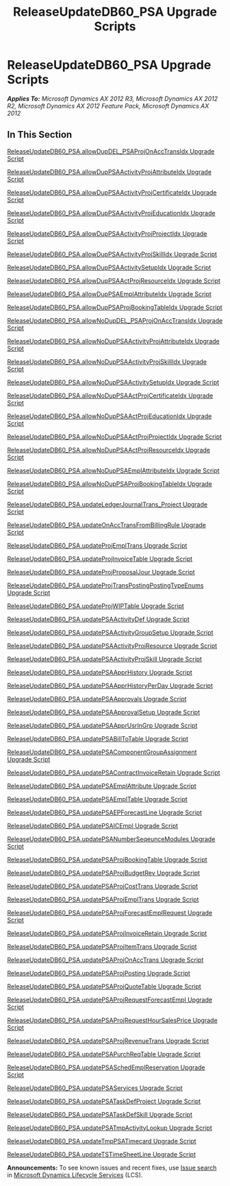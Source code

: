 ﻿---
title: ReleaseUpdateDB60_PSA Upgrade Scripts
TOCTitle: ReleaseUpdateDB60_PSA Upgrade Scripts
ms:assetid: 0a55445d-bc9c-47c4-9d3a-84adb87a7d95
ms:mtpsurl: https://msdn.microsoft.com/en-us/library/JJ735615(v=AX.60)
ms:contentKeyID: 49706526
ms.date: 05/18/2015
mtps_version: v=AX.60
---

# ReleaseUpdateDB60\_PSA Upgrade Scripts 


_**Applies To:** Microsoft Dynamics AX 2012 R3, Microsoft Dynamics AX 2012 R2, Microsoft Dynamics AX 2012 Feature Pack, Microsoft Dynamics AX 2012_

## In This Section

[ReleaseUpdateDB60\_PSA.allowDupDEL\_PSAProjOnAccTransIdx Upgrade Script](releaseupdatedb60-psa-allowdupdel-psaprojonacctransidx-upgrade-script.md)

[ReleaseUpdateDB60\_PSA.allowDupPSAActivityProjAttributeIdx Upgrade Script](releaseupdatedb60-psa-allowduppsaactivityprojattributeidx-upgrade-script.md)

[ReleaseUpdateDB60\_PSA.allowDupPSAActivityProjCertificateIdx Upgrade Script](releaseupdatedb60-psa-allowduppsaactivityprojcertificateidx-upgrade-script.md)

[ReleaseUpdateDB60\_PSA.allowDupPSAActivityProjEducationIdx Upgrade Script](releaseupdatedb60-psa-allowduppsaactivityprojeducationidx-upgrade-script.md)

[ReleaseUpdateDB60\_PSA.allowDupPSAActivityProjProjectIdx Upgrade Script](releaseupdatedb60-psa-allowduppsaactivityprojprojectidx-upgrade-script.md)

[ReleaseUpdateDB60\_PSA.allowDupPSAActivityProjSkillIdx Upgrade Script](releaseupdatedb60-psa-allowduppsaactivityprojskillidx-upgrade-script.md)

[ReleaseUpdateDB60\_PSA.allowDupPSAActivitySetupIdx Upgrade Script](releaseupdatedb60-psa-allowduppsaactivitysetupidx-upgrade-script.md)

[ReleaseUpdateDB60\_PSA.allowDupPSAActProjResourceIdx Upgrade Script](releaseupdatedb60-psa-allowduppsaactprojresourceidx-upgrade-script.md)

[ReleaseUpdateDB60\_PSA.allowDupPSAEmplAttributeIdx Upgrade Script](releaseupdatedb60-psa-allowduppsaemplattributeidx-upgrade-script.md)

[ReleaseUpdateDB60\_PSA.allowDupPSAProjBookingTableIdx Upgrade Script](releaseupdatedb60-psa-allowduppsaprojbookingtableidx-upgrade-script.md)

[ReleaseUpdateDB60\_PSA.allowNoDupDEL\_PSAProjOnAccTransIdx Upgrade Script](releaseupdatedb60-psa-allownodupdel-psaprojonacctransidx-upgrade-script.md)

[ReleaseUpdateDB60\_PSA.allowNoDupPSAActivityProjAttributeIdx Upgrade Script](releaseupdatedb60-psa-allownoduppsaactivityprojattributeidx-upgrade-script.md)

[ReleaseUpdateDB60\_PSA.allowNoDupPSAActivityProjSkillIdx Upgrade Script](releaseupdatedb60-psa-allownoduppsaactivityprojskillidx-upgrade-script.md)

[ReleaseUpdateDB60\_PSA.allowNoDupPSAActivitySetupIdx Upgrade Script](releaseupdatedb60-psa-allownoduppsaactivitysetupidx-upgrade-script.md)

[ReleaseUpdateDB60\_PSA.allowNoDupPSAActProjCertificateIdx Upgrade Script](releaseupdatedb60-psa-allownoduppsaactprojcertificateidx-upgrade-script.md)

[ReleaseUpdateDB60\_PSA.allowNoDupPSAActProjEducationIdx Upgrade Script](releaseupdatedb60-psa-allownoduppsaactprojeducationidx-upgrade-script.md)

[ReleaseUpdateDB60\_PSA.allowNoDupPSAActProjProjectIdx Upgrade Script](releaseupdatedb60-psa-allownoduppsaactprojprojectidx-upgrade-script.md)

[ReleaseUpdateDB60\_PSA.allowNoDupPSAActProjResourceIdx Upgrade Script](releaseupdatedb60-psa-allownoduppsaactprojresourceidx-upgrade-script.md)

[ReleaseUpdateDB60\_PSA.allowNoDupPSAEmplAttributeIdx Upgrade Script](releaseupdatedb60-psa-allownoduppsaemplattributeidx-upgrade-script.md)

[ReleaseUpdateDB60\_PSA.allowNoDupPSAProjBookingTableIdx Upgrade Script](releaseupdatedb60-psa-allownoduppsaprojbookingtableidx-upgrade-script.md)

[ReleaseUpdateDB60\_PSA.updateLedgerJournalTrans\_Project Upgrade Script](releaseupdatedb60-psa-updateledgerjournaltrans-project-upgrade-script.md)

[ReleaseUpdateDB60\_PSA.updateOnAccTransFromBillingRule Upgrade Script](https://msdn.microsoft.com/en-us/library/dn702761\(v=ax.60\))

[ReleaseUpdateDB60\_PSA.updateProjEmplTrans Upgrade Script](releaseupdatedb60-psa-updateprojempltrans-upgrade-script.md)

[ReleaseUpdateDB60\_PSA.updateProjInvoiceTable Upgrade Script](releaseupdatedb60-psa-updateprojinvoicetable-upgrade-script.md)

[ReleaseUpdateDB60\_PSA.updateProjProposalJour Upgrade Script](releaseupdatedb60-psa-updateprojproposaljour-upgrade-script.md)

[ReleaseUpdateDB60\_PSA.updateProjTransPostingPostingTypeEnums Upgrade Script](releaseupdatedb60-psa-updateprojtranspostingpostingtypeenums-upgrade-script.md)

[ReleaseUpdateDB60\_PSA.updateProjWIPTable Upgrade Script](releaseupdatedb60-psa-updateprojwiptable-upgrade-script.md)

[ReleaseUpdateDB60\_PSA.updatePSAActivityDef Upgrade Script](releaseupdatedb60-psa-updatepsaactivitydef-upgrade-script.md)

[ReleaseUpdateDB60\_PSA.updatePSAActivityGroupSetup Upgrade Script](releaseupdatedb60-psa-updatepsaactivitygroupsetup-upgrade-script.md)

[ReleaseUpdateDB60\_PSA.updatePSAActivityProjResource Upgrade Script](releaseupdatedb60-psa-updatepsaactivityprojresource-upgrade-script.md)

[ReleaseUpdateDB60\_PSA.updatePSAActivityProjSkill Upgrade Script](releaseupdatedb60-psa-updatepsaactivityprojskill-upgrade-script.md)

[ReleaseUpdateDB60\_PSA.updatePSAApprHistory Upgrade Script](releaseupdatedb60-psa-updatepsaapprhistory-upgrade-script.md)

[ReleaseUpdateDB60\_PSA.updatePSAApprHistoryPerDay Upgrade Script](releaseupdatedb60-psa-updatepsaapprhistoryperday-upgrade-script.md)

[ReleaseUpdateDB60\_PSA.updatePSAApprovals Upgrade Script](releaseupdatedb60-psa-updatepsaapprovals-upgrade-script.md)

[ReleaseUpdateDB60\_PSA.updatePSAApprovalSetup Upgrade Script](releaseupdatedb60-psa-updatepsaapprovalsetup-upgrade-script.md)

[ReleaseUpdateDB60\_PSA.updatePSAApprUsrInGrp Upgrade Script](releaseupdatedb60-psa-updatepsaapprusringrp-upgrade-script.md)

[ReleaseUpdateDB60\_PSA.updatePSABillToTable Upgrade Script](releaseupdatedb60-psa-updatepsabilltotable-upgrade-script.md)

[ReleaseUpdateDB60\_PSA.updatePSAComponentGroupAssignment Upgrade Script](releaseupdatedb60-psa-updatepsacomponentgroupassignment-upgrade-script.md)

[ReleaseUpdateDB60\_PSA.updatePSAContractInvoiceRetain Upgrade Script](releaseupdatedb60-psa-updatepsacontractinvoiceretain-upgrade-script.md)

[ReleaseUpdateDB60\_PSA.updatePSAEmplAttribute Upgrade Script](releaseupdatedb60-psa-updatepsaemplattribute-upgrade-script.md)

[ReleaseUpdateDB60\_PSA.updatePSAEmplTable Upgrade Script](releaseupdatedb60-psa-updatepsaempltable-upgrade-script.md)

[ReleaseUpdateDB60\_PSA.updatePSAEPForecastLine Upgrade Script](releaseupdatedb60-psa-updatepsaepforecastline-upgrade-script.md)

[ReleaseUpdateDB60\_PSA.updatePSAICEmpl Upgrade Script](releaseupdatedb60-psa-updatepsaicempl-upgrade-script.md)

[ReleaseUpdateDB60\_PSA.updatePSANumberSeqeunceModules Upgrade Script](releaseupdatedb60-psa-updatepsanumberseqeuncemodules-upgrade-script.md)

[ReleaseUpdateDB60\_PSA.updatePSAProjBookingTable Upgrade Script](releaseupdatedb60-psa-updatepsaprojbookingtable-upgrade-script.md)

[ReleaseUpdateDB60\_PSA.updatePSAProjBudgetRev Upgrade Script](releaseupdatedb60-psa-updatepsaprojbudgetrev-upgrade-script.md)

[ReleaseUpdateDB60\_PSA.updatePSAProjCostTrans Upgrade Script](releaseupdatedb60-psa-updatepsaprojcosttrans-upgrade-script.md)

[ReleaseUpdateDB60\_PSA.updatePSAProjEmplTrans Upgrade Script](releaseupdatedb60-psa-updatepsaprojempltrans-upgrade-script.md)

[ReleaseUpdateDB60\_PSA.updatePSAProjForecastEmplRequest Upgrade Script](releaseupdatedb60-psa-updatepsaprojforecastemplrequest-upgrade-script.md)

[ReleaseUpdateDB60\_PSA.updatePSAProjInvoiceRetain Upgrade Script](releaseupdatedb60-psa-updatepsaprojinvoiceretain-upgrade-script.md)

[ReleaseUpdateDB60\_PSA.updatePSAProjItemTrans Upgrade Script](releaseupdatedb60-psa-updatepsaprojitemtrans-upgrade-script.md)

[ReleaseUpdateDB60\_PSA.updatePSAProjOnAccTrans Upgrade Script](releaseupdatedb60-psa-updatepsaprojonacctrans-upgrade-script.md)

[ReleaseUpdateDB60\_PSA.updatePSAProjPosting Upgrade Script](releaseupdatedb60-psa-updatepsaprojposting-upgrade-script.md)

[ReleaseUpdateDB60\_PSA.updatePSAProjQuoteTable Upgrade Script](releaseupdatedb60-psa-updatepsaprojquotetable-upgrade-script.md)

[ReleaseUpdateDB60\_PSA.updatePSAProjRequestForecastEmpl Upgrade Script](releaseupdatedb60-psa-updatepsaprojrequestforecastempl-upgrade-script.md)

[ReleaseUpdateDB60\_PSA.updatePSAProjRequestHourSalesPrice Upgrade Script](releaseupdatedb60-psa-updatepsaprojrequesthoursalesprice-upgrade-script.md)

[ReleaseUpdateDB60\_PSA.updatePSAProjRevenueTrans Upgrade Script](releaseupdatedb60-psa-updatepsaprojrevenuetrans-upgrade-script.md)

[ReleaseUpdateDB60\_PSA.updatePSAPurchReqTable Upgrade Script](releaseupdatedb60-psa-updatepsapurchreqtable-upgrade-script.md)

[ReleaseUpdateDB60\_PSA.updatePSASchedEmplReservation Upgrade Script](releaseupdatedb60-psa-updatepsaschedemplreservation-upgrade-script.md)

[ReleaseUpdateDB60\_PSA.updatePSAServices Upgrade Script](releaseupdatedb60-psa-updatepsaservices-upgrade-script.md)

[ReleaseUpdateDB60\_PSA.updatePSATaskDefProject Upgrade Script](releaseupdatedb60-psa-updatepsataskdefproject-upgrade-script.md)

[ReleaseUpdateDB60\_PSA.updatePSATaskDefSkill Upgrade Script](releaseupdatedb60-psa-updatepsataskdefskill-upgrade-script.md)

[ReleaseUpdateDB60\_PSA.updatePSATmpActivityLookup Upgrade Script](releaseupdatedb60-psa-updatepsatmpactivitylookup-upgrade-script.md)

[ReleaseUpdateDB60\_PSA.updateTmpPSATimecard Upgrade Script](releaseupdatedb60-psa-updatetmppsatimecard-upgrade-script.md)

[ReleaseUpdateDB60\_PSA.updateTSTimeSheetLine Upgrade Script](releaseupdatedb60-psa-updatetstimesheetline-upgrade-script.md)

  
**Announcements:** To see known issues and recent fixes, use [Issue search](http://go.microsoft.com/fwlink/?linkid=389258) in [Microsoft Dynamics Lifecycle Services](http://go.microsoft.com/fwlink/?linkid=306505) (LCS).

